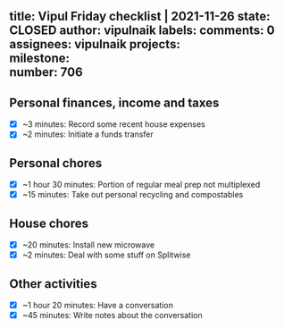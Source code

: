 title:	Vipul Friday checklist | 2021-11-26
state:	CLOSED
author:	vipulnaik
labels:	
comments:	0
assignees:	vipulnaik
projects:	
milestone:	
number:	706
--
## Personal finances, income and taxes

- [x] ~3 minutes: Record some recent house expenses
- [x] ~2 minutes: Initiate a funds transfer 

## Personal chores

- [x] ~1 hour 30 minutes: Portion of regular meal prep not multiplexed
- [x] ~15 minutes: Take out personal recycling and compostables 

## House chores

- [x] ~20 minutes: Install new microwave
- [x] ~2 minutes: Deal with some stuff on Splitwise 

## Other activities

- [x] ~1 hour 20 minutes: Have a conversation
- [x] ~45 minutes: Write notes about the conversation 
